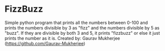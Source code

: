 # FizzBuzz

Simple python program that prints all the numbers between 0-100 and prints the numbers divisible by 3 as "fizz" and the numbers divisible by 5 as "buzz".
If they are divisible by both 3 and 5, it prints "fizzbuzz" or else it just prints the number as it is.
Created by: Gaurav Mukherjee (https://github.com/Gaurav-Mukherjee)
